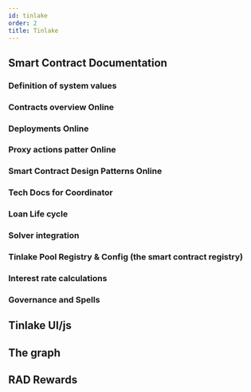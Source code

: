 ```yaml
---
id: tinlake
order: 2
title: Tinlake
---
```


## Smart Contract Documentation

### Definition of system values

### Contracts overview Online

### Deployments Online

### Proxy actions patter Online

### Smart Contract Design Patterns Online

### Tech Docs for Coordinator

### Loan Life cycle

### Solver integration

### Tinlake Pool Registry & Config (the smart contract registry)

### Interest rate calculations

### Governance and Spells

## Tinlake UI/js

## The graph

## RAD Rewards
